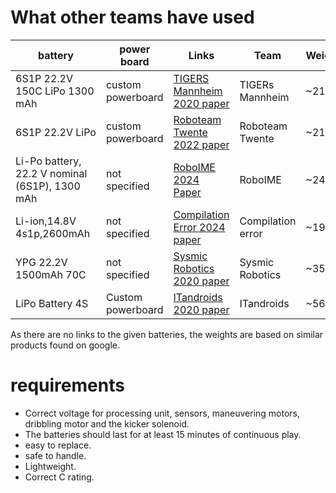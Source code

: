 # What other teams have used
| battery                                        | power board       | Links                                                                                                                                                                  | Team              | Weight |
| ---------------------------------------------- | ----------------- | ---------------------------------------------------------------------------------------------------------------------------------------------------------------------- | ----------------- | ------ |
| 6S1P 22.2V 150C LiPo 1300 mAh                  | custom powerboard | [TIGERS Mannheim 2020 paper](https://tdpsearch.com/#/tdp/soccer_smallsize__2020__TIGERs_Mannheim__0?ref=list)     | TIGERs Mannheim   | ~216 g  |
| 6S1P 22.2V LiPo                                | custom powerboard | [Roboteam Twente 2022 paper](https://tdpsearch.com/#/tdp/soccer_smallsize__2022__RoboTeam_Twente__0?ref=list)     | Roboteam Twente   | ~216 g  |
| Li-Po battery, 22.2 V nominal (6S1P), 1300 mAh | not specified     | [RoboIME 2024 Paper](https://tdpsearch.com/#/tdp/soccer_smallsize__2024__RoboIME__0?ref=list)                     | RoboIME           | ~240 g  |
| Li-ion,14.8V 4s1p,2600mAh                      | not specified     | [Compilation Error 2024 paper](https://tdpsearch.com/#/tdp/soccer_smallsize__2024__Compilation_Error__0?ref=list) | Compilation error | ~190 g  |
| YPG 22.2V 1500mAh 70C                          | not specified     | [Sysmic Robotics 2020 paper](https://tdpsearch.com/#/tdp/soccer_smallsize__2020__Sysmic_Robotics__0?ref=list)     | Sysmic Robotics   | ~350 g  |
| LiPo Battery 4S                                | Custom powerboard | [ITandroids 2020 paper](https://tdpsearch.com/#/tdp/soccer_smallsize__2020__ITAndroids__0?ref=list)               | ITandroids        | ~565 g  |

As there are no links to the given batteries, the weights are based on similar products found on google.


# requirements
- Correct voltage for processing unit, sensors,  maneuvering motors, dribbling motor and the kicker solenoid.
- The batteries should last for at least 15 minutes of continuous play.
- easy to replace.
- safe to handle.
- Lightweight.
- Correct C rating.

